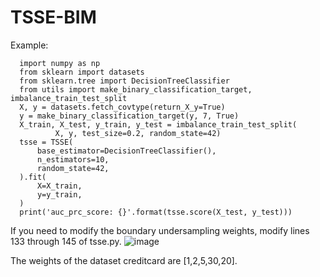 # TSSE-BIM
Example:
  ```
    import numpy as np
    from sklearn import datasets
    from sklearn.tree import DecisionTreeClassifier
    from utils import make_binary_classification_target, imbalance_train_test_split
    X, y = datasets.fetch_covtype(return_X_y=True)
    y = make_binary_classification_target(y, 7, True)
    X_train, X_test, y_train, y_test = imbalance_train_test_split(
            X, y, test_size=0.2, random_state=42)
    tsse = TSSE(
        base_estimator=DecisionTreeClassifier(),
        n_estimators=10,
        random_state=42,
    ).fit(
        X=X_train,
        y=y_train,
    )
    print('auc_prc_score: {}'.format(tsse.score(X_test, y_test)))
 ```

If you need to modify the boundary undersampling weights, modify lines 133 through 145 of tsse.py.
![image](https://github.com/15399240803/TSSE-BIM/assets/63033258/204eb574-a5e5-4124-aca4-afa105eb7720)

The weights of the dataset creditcard are [1,2,5,30,20].
